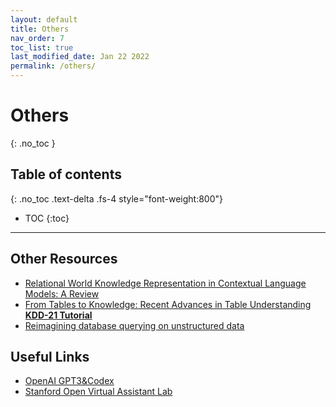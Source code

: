 ```yaml
---
layout: default
title: Others
nav_order: 7
toc_list: true
last_modified_date: Jan 22 2022
permalink: /others/
---
```

# Others
{: .no_toc }

## Table of contents
{: .no_toc .text-delta .fs-4 style="font-weight:800"}

- TOC
{:toc}

---
## Other Resources
- [Relational World Knowledge Representation in Contextual Language Models: A Review](https://arxiv.org/abs/2104.05837)
- [From Tables to Knowledge: Recent Advances in Table Understanding **KDD-21 Tutorial**](https://usc-isi-i2.github.io/KDD21Tutorial/)
- [Reimagining database querying on unstructured data](https://ai.facebook.com/blog/using-ai-for-database-queries-on-any-unstructured-data-set/)


## Useful Links
- [OpenAI GPT3&Codex](https://openai.com/api/)
- [Stanford Open Virtual Assistant Lab](https://oval.cs.stanford.edu/)

